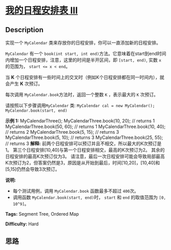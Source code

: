 # [我的日程安排表 III][title]

## Description

实现一个 `MyCalendar` 类来存放你的日程安排，你可以一直添加新的日程安排。

`MyCalendar` 有一个 `book(int start, int
end)`方法。它意味着在start到end时间内增加一个日程安排，注意，这里的时间是半开区间，即 `[start, end)`, 实数 `x` 的范围为，
`start <= x < end`。

当 **K** 个日程安排有一些时间上的交叉时（例如K个日程安排都在同一时间内），就会产生 **K** 次预订。

每次调用 `MyCalendar.book`方法时，返回一个整数 `K` ，表示最大的 `K` 次预订。

请按照以下步骤调用`MyCalendar` 类: `MyCalendar cal = new MyCalendar();`
`MyCalendar.book(start, end)`

**示例 1:**
            MyCalendarThree();    MyCalendarThree.book(10, 20); // returns 1    MyCalendarThree.book(50, 60); // returns 1    MyCalendarThree.book(10, 40); // returns 2    MyCalendarThree.book(5, 15); // returns 3    MyCalendarThree.book(5, 10); // returns 3    MyCalendarThree.book(25, 55); // returns 3    **解释:**     前两个日程安排可以预订并且不相交，所以最大的K次预订是1。    第三个日程安排[10,40]与第一个日程安排相交，最高的K次预订为2。    其余的日程安排的最高K次预订仅为3。    请注意，最后一次日程安排可能会导致局部最高K次预订为2，但答案仍然是3，原因是从开始到最后，时间[10,20]，[10,40]和[5,15]仍然会导致3次预订。    

**说明:**

  * 每个测试用例，调用 `MyCalendar.book` 函数最多不超过 `400`次。
  * 调用函数 `MyCalendar.book(start, end)`时， `start` 和 `end` 的取值范围为 `[0, 10^9]`。


**Tags:** Segment Tree, Ordered Map

**Difficulty:** Hard

## 思路

[title]: https://leetcode-cn.com/problems/my-calendar-iii
